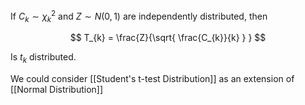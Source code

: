 If $C_{k} \sim \chi_{k}^2$ and $Z \sim N(0,1)$ are independently distributed, then 

$$
T_{k} = \frac{Z}{\sqrt{ \frac{C_{k}}{k} } }
$$

Is $t_{k}$ distributed.


We could consider [[Student's t-test Distribution]] as an extension of [[Normal Distribution]]



